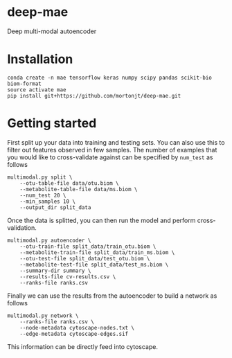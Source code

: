 # deep-mae
Deep multi-modal autoencoder

# Installation
```
conda create -n mae tensorflow keras numpy scipy pandas scikit-bio biom-format
source activate mae
pip install git+https://github.com/mortonjt/deep-mae.git
```

# Getting started

First split up your data into training and testing sets.
You can also use this to filter out features observed in few samples.
The number of examples that you would like to cross-validate against
can be specified by `num_test` as follows
```
multimodal.py split \
	--otu-table-file data/otu.biom \
	--metabolite-table-file data/ms.biom \
	--num_test 20 \
	--min_samples 10 \
	--output_dir split_data
```

Once the data is splitted, you can then run the model and perform
cross-validation.
```
multimodal.py autoencoder \
	--otu-train-file split_data/train_otu.biom \
	--metabolite-train-file split_data/train_ms.biom \
	--otu-test-file split_data/test_otu.biom \
	--metabolite-test-file split_data/test_ms.biom \
	--summary-dir summary \
	--results-file cv-results.csv \
	--ranks-file ranks.csv
```

Finally we can use the results from the autoencoder to build a
network as follows
```
multimodal.py network \
	--ranks-file ranks.csv \
	--node-metadata cytoscape-nodes.txt \
	--edge-metadata cytoscape-edges.sif
```

This information can be directly feed into cytoscape.
